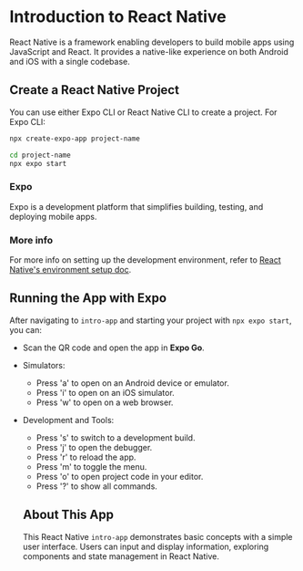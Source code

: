 # Introduction to React Native

React Native is a framework enabling developers to build mobile apps using JavaScript and React. It provides a native-like experience on both Android and iOS with a single codebase.

## Create a React Native Project

You can use either Expo CLI or React Native CLI to create a project. For Expo CLI:

```bash
npx create-expo-app project-name

cd project-name
npx expo start
```

### Expo

Expo is a development platform that simplifies building, testing, and deploying mobile apps.

### More info

For more info on setting up the development environment, refer to [React Native's environment setup doc](https://reactnative.dev/docs/environment-setup).

## Running the App with Expo

After navigating to `intro-app` and starting your project with `npx expo start`, you can:

- Scan the QR code and open the app in **Expo Go**.
- Simulators:
  - Press 'a' to open on an Android device or emulator.
  - Press 'i' to open on an iOS simulator.
  - Press 'w' to open on a web browser.
- Development and Tools:

  - Press 's' to switch to a development build.
  - Press 'j' to open the debugger.
  - Press 'r' to reload the app.
  - Press 'm' to toggle the menu.
  - Press 'o' to open project code in your editor.
  - Press '?' to show all commands.

  ## About This App

  This React Native `intro-app` demonstrates basic concepts with a simple user interface. Users can input and display information, exploring components and state management in React Native.
